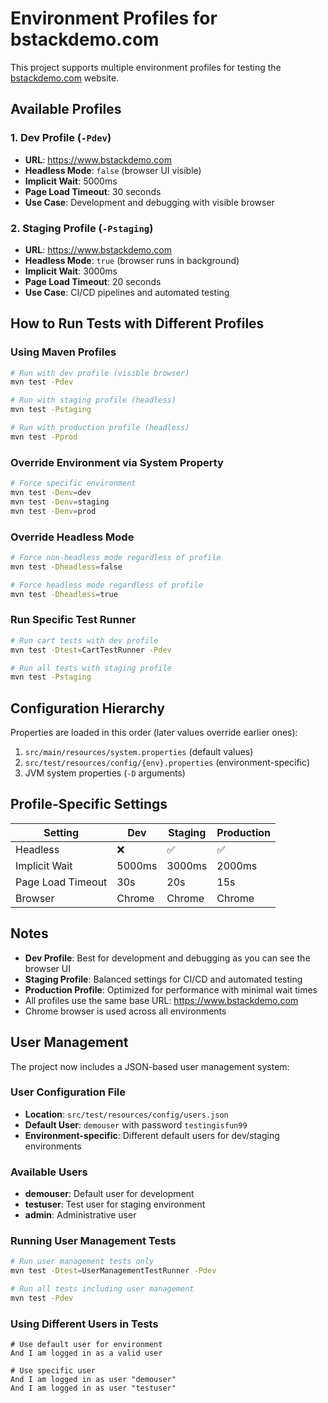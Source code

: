 # Environment Profiles for bstackdemo.com

This project supports multiple environment profiles for testing the [bstackdemo.com](https://www.bstackdemo.com/) website.

## Available Profiles

### 1. Dev Profile (`-Pdev`)
- **URL**: https://www.bstackdemo.com
- **Headless Mode**: `false` (browser UI visible)
- **Implicit Wait**: 5000ms
- **Page Load Timeout**: 30 seconds
- **Use Case**: Development and debugging with visible browser

### 2. Staging Profile (`-Pstaging`)
- **URL**: https://www.bstackdemo.com
- **Headless Mode**: `true` (browser runs in background)
- **Implicit Wait**: 3000ms
- **Page Load Timeout**: 20 seconds
- **Use Case**: CI/CD pipelines and automated testing

## How to Run Tests with Different Profiles

### Using Maven Profiles
```bash
# Run with dev profile (visible browser)
mvn test -Pdev

# Run with staging profile (headless)
mvn test -Pstaging

# Run with production profile (headless)
mvn test -Pprod
```

### Override Environment via System Property
```bash
# Force specific environment
mvn test -Denv=dev
mvn test -Denv=staging
mvn test -Denv=prod
```

### Override Headless Mode
```bash
# Force non-headless mode regardless of profile
mvn test -Dheadless=false

# Force headless mode regardless of profile
mvn test -Dheadless=true
```

### Run Specific Test Runner
```bash
# Run cart tests with dev profile
mvn test -Dtest=CartTestRunner -Pdev

# Run all tests with staging profile
mvn test -Pstaging
```

## Configuration Hierarchy

Properties are loaded in this order (later values override earlier ones):
1. `src/main/resources/system.properties` (default values)
2. `src/test/resources/config/{env}.properties` (environment-specific)
3. JVM system properties (`-D` arguments)

## Profile-Specific Settings

| Setting | Dev | Staging | Production |
|---------|-----|---------|------------|
| Headless | ❌ | ✅ | ✅ |
| Implicit Wait | 5000ms | 3000ms | 2000ms |
| Page Load Timeout | 30s | 20s | 15s |
| Browser | Chrome | Chrome | Chrome |

## Notes

- **Dev Profile**: Best for development and debugging as you can see the browser UI
- **Staging Profile**: Balanced settings for CI/CD and automated testing
- **Production Profile**: Optimized for performance with minimal wait times
- All profiles use the same base URL: https://www.bstackdemo.com
- Chrome browser is used across all environments

## User Management

The project now includes a JSON-based user management system:

### User Configuration File
- **Location**: `src/test/resources/config/users.json`
- **Default User**: `demouser` with password `testingisfun99`
- **Environment-specific**: Different default users for dev/staging environments

### Available Users
- **demouser**: Default user for development
- **testuser**: Test user for staging environment  
- **admin**: Administrative user

### Running User Management Tests
```bash
# Run user management tests only
mvn test -Dtest=UserManagementTestRunner -Pdev

# Run all tests including user management
mvn test -Pdev
```

### Using Different Users in Tests
```gherkin
# Use default user for environment
And I am logged in as a valid user

# Use specific user
And I am logged in as user "demouser"
And I am logged in as user "testuser"
``` 